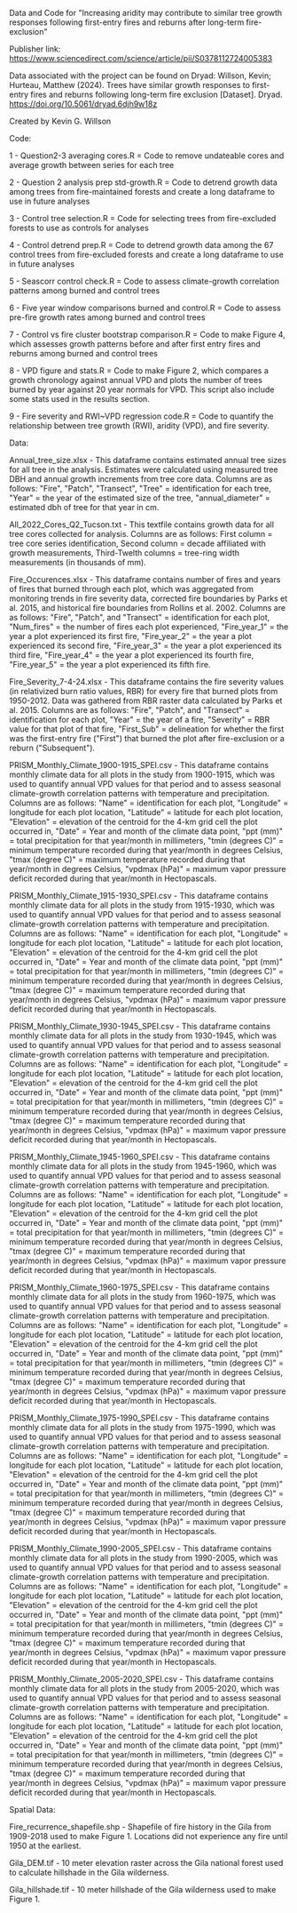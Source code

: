 Data and Code for "Increasing aridity may contribute to similar tree growth responses following first-entry fires and reburns after long-term fire-exclusion"

Publisher link: https://www.sciencedirect.com/science/article/pii/S0378112724005383

Data associated with the project can be found on Dryad: Willson, Kevin; Hurteau, Matthew (2024). Trees have similar growth responses to first-entry fires and reburns following long-term fire exclusion [Dataset]. Dryad. https://doi.org/10.5061/dryad.6djh9w18z

Created by Kevin G. Willson

Code:

1 - Question2-3 averaging cores.R = Code to remove undateable cores and average growth between series for each tree

2 - Question 2 analysis prep std-growth.R = Code to detrend growth data among trees from fire-maintained forests and create a long dataframe to use in future analyses

3 - Control tree selection.R = Code for selecting trees from fire-excluded forests to use as controls for analyses

4 - Control detrend prep.R = Code to detrend growth data among the 67 control trees from fire-excluded forests and create a long dataframe to use in future analyses

5 - Seascorr control check.R = Code to assess climate-growth correlation patterns among burned and control trees

6 - Five year window comparisons burned and control.R = Code to assess pre-fire growth rates among burned and control trees

7 - Control vs fire cluster bootstrap comparison.R = Code to make Figure 4, which assesses growth patterns before and after first entry fires and reburns among burned and control trees

8 - VPD figure and stats.R = Code to make Figure 2, which compares a growth chronology against annual VPD and plots the number of trees burned by year against 20 year normals for VPD. This script also include some stats used in the results section.

9 - Fire severity and RWI~VPD regression code.R = Code to quantify the relationship between tree growth (RWI), aridity (VPD), and fire severity.


Data:

Annual_tree_size.xlsx - This dataframe contains estimated annual tree sizes for all tree in the analysis. Estimates were calculated using measured tree DBH and annual growth increments from tree core data. Columns are as follows: "Fire", "Patch", "Transect", "Tree" = identification for each tree, "Year" = the year of the estimated size of the tree, "annual_diameter" = estimated dbh of tree for that year in cm. 

All_2022_Cores_Q2_Tucson.txt - This textfile contains growth data for all tree cores collected for analysis. Columns are as follows: First column = tree core series identification, Second column = decade affiliated with growth measurements, Third-Twelth columns = tree-ring width measurements (in thousands of mm). 

Fire_Occurences.xlsx - This dataframe contains number of fires and years of fires that burned through each plot, which was aggregated from monitoring trends in fire severity data, corrected fire boundaries by Parks et al. 2015, and historical fire boundaries from Rollins et al. 2002. Columns are as follows: "Fire", "Patch", and "Transect" = identification for each plot, "Num_fires" = the number of fires each plot experienced, "Fire_year_1" = the year a plot experienced its first fire, "Fire_year_2" = the year a plot experienced its second fire, "Fire_year_3" = the year a plot experienced its third fire, "Fire_year_4" = the year a plot experienced its fourth fire, "Fire_year_5" = the year a plot experienced its fifth fire.

Fire_Severity_7-4-24.xlsx - This dataframe contains the fire severity values (in relativized burn ratio values, RBR) for every fire that burned plots from 1950-2012. Data was gathered from RBR raster data calculated by Parks et al. 2015. Columns are as follows: "Fire", "Patch", and "Transect" = identification for each plot, "Year" = the year of a fire, "Severity" = RBR value for that plot of that fire, "First_Sub" = delineation for whether the first was the first-entry fire ("First") that burned the plot after fire-exclusion or a reburn ("Subsequent").

PRISM_Monthly_Climate_1900-1915_SPEI.csv - This dataframe contains monthly climate data for all plots in the study from 1900-1915, which was used to quantify annual VPD values for that period and to assess seasonal climate-growth correlation patterns with temperature and precipitation. Columns are as follows: "Name" = identification for each plot, "Longitude" = longitude for each plot location, "Latitude" = latitude for each plot location, "Elevation" = elevation of the centroid for the 4-km grid cell the plot occurred in, "Date" = Year and month of the climate data point, "ppt (mm)" = total precipitation for that year/month in millimeters, "tmin (degrees C)" = minimum temperature recorded during that year/month in degrees Celsius, "tmax (degree C)" = maximum temperature recorded during that year/month in degrees Celsius, "vpdmax (hPa)" = maximum vapor pressure deficit recorded during that year/month in Hectopascals. 

PRISM_Monthly_Climate_1915-1930_SPEI.csv - This dataframe contains monthly climate data for all plots in the study from 1915-1930, which was used to quantify annual VPD values for that period and to assess seasonal climate-growth correlation patterns with temperature and precipitation. Columns are as follows: "Name" = identification for each plot, "Longitude" = longitude for each plot location, "Latitude" = latitude for each plot location, "Elevation" = elevation of the centroid for the 4-km grid cell the plot occurred in, "Date" = Year and month of the climate data point, "ppt (mm)" = total precipitation for that year/month in millimeters, "tmin (degrees C)" = minimum temperature recorded during that year/month in degrees Celsius, "tmax (degree C)" = maximum temperature recorded during that year/month in degrees Celsius, "vpdmax (hPa)" = maximum vapor pressure deficit recorded during that year/month in Hectopascals.

PRISM_Monthly_Climate_1930-1945_SPEI.csv - This dataframe contains monthly climate data for all plots in the study from 1930-1945, which was used to quantify annual VPD values for that period and to assess seasonal climate-growth correlation patterns with temperature and precipitation. Columns are as follows: "Name" = identification for each plot, "Longitude" = longitude for each plot location, "Latitude" = latitude for each plot location, "Elevation" = elevation of the centroid for the 4-km grid cell the plot occurred in, "Date" = Year and month of the climate data point, "ppt (mm)" = total precipitation for that year/month in millimeters, "tmin (degrees C)" = minimum temperature recorded during that year/month in degrees Celsius, "tmax (degree C)" = maximum temperature recorded during that year/month in degrees Celsius, "vpdmax (hPa)" = maximum vapor pressure deficit recorded during that year/month in Hectopascals.

PRISM_Monthly_Climate_1945-1960_SPEI.csv - This dataframe contains monthly climate data for all plots in the study from 1945-1960, which was used to quantify annual VPD values for that period and to assess seasonal climate-growth correlation patterns with temperature and precipitation. Columns are as follows: "Name" = identification for each plot, "Longitude" = longitude for each plot location, "Latitude" = latitude for each plot location, "Elevation" = elevation of the centroid for the 4-km grid cell the plot occurred in, "Date" = Year and month of the climate data point, "ppt (mm)" = total precipitation for that year/month in millimeters, "tmin (degrees C)" = minimum temperature recorded during that year/month in degrees Celsius, "tmax (degree C)" = maximum temperature recorded during that year/month in degrees Celsius, "vpdmax (hPa)" = maximum vapor pressure deficit recorded during that year/month in Hectopascals.

PRISM_Monthly_Climate_1960-1975_SPEI.csv - This dataframe contains monthly climate data for all plots in the study from 1960-1975, which was used to quantify annual VPD values for that period and to assess seasonal climate-growth correlation patterns with temperature and precipitation. Columns are as follows: "Name" = identification for each plot, "Longitude" = longitude for each plot location, "Latitude" = latitude for each plot location, "Elevation" = elevation of the centroid for the 4-km grid cell the plot occurred in, "Date" = Year and month of the climate data point, "ppt (mm)" = total precipitation for that year/month in millimeters, "tmin (degrees C)" = minimum temperature recorded during that year/month in degrees Celsius, "tmax (degree C)" = maximum temperature recorded during that year/month in degrees Celsius, "vpdmax (hPa)" = maximum vapor pressure deficit recorded during that year/month in Hectopascals.

PRISM_Monthly_Climate_1975-1990_SPEI.csv - This dataframe contains monthly climate data for all plots in the study from 1975-1990, which was used to quantify annual VPD values for that period and to assess seasonal climate-growth correlation patterns with temperature and precipitation. Columns are as follows: "Name" = identification for each plot, "Longitude" = longitude for each plot location, "Latitude" = latitude for each plot location, "Elevation" = elevation of the centroid for the 4-km grid cell the plot occurred in, "Date" = Year and month of the climate data point, "ppt (mm)" = total precipitation for that year/month in millimeters, "tmin (degrees C)" = minimum temperature recorded during that year/month in degrees Celsius, "tmax (degree C)" = maximum temperature recorded during that year/month in degrees Celsius, "vpdmax (hPa)" = maximum vapor pressure deficit recorded during that year/month in Hectopascals.

PRISM_Monthly_Climate_1990-2005_SPEI.csv - This dataframe contains monthly climate data for all plots in the study from 1990-2005, which was used to quantify annual VPD values for that period and to assess seasonal climate-growth correlation patterns with temperature and precipitation. Columns are as follows: "Name" = identification for each plot, "Longitude" = longitude for each plot location, "Latitude" = latitude for each plot location, "Elevation" = elevation of the centroid for the 4-km grid cell the plot occurred in, "Date" = Year and month of the climate data point, "ppt (mm)" = total precipitation for that year/month in millimeters, "tmin (degrees C)" = minimum temperature recorded during that year/month in degrees Celsius, "tmax (degree C)" = maximum temperature recorded during that year/month in degrees Celsius, "vpdmax (hPa)" = maximum vapor pressure deficit recorded during that year/month in Hectopascals.

PRISM_Monthly_Climate_2005-2020_SPEI.csv - This dataframe contains monthly climate data for all plots in the study from 2005-2020, which was used to quantify annual VPD values for that period and to assess seasonal climate-growth correlation patterns with temperature and precipitation. Columns are as follows: "Name" = identification for each plot, "Longitude" = longitude for each plot location, "Latitude" = latitude for each plot location, "Elevation" = elevation of the centroid for the 4-km grid cell the plot occurred in, "Date" = Year and month of the climate data point, "ppt (mm)" = total precipitation for that year/month in millimeters, "tmin (degrees C)" = minimum temperature recorded during that year/month in degrees Celsius, "tmax (degree C)" = maximum temperature recorded during that year/month in degrees Celsius, "vpdmax (hPa)" = maximum vapor pressure deficit recorded during that year/month in Hectopascals.

Spatial Data:

Fire_recurrence_shapefile.shp - Shapefile of fire history in the Gila from 1909-2018 used to make Figure 1. Locations did not experience any fire until 1950 at the earliest. 

Gila_DEM.tif - 10 meter elevation raster across the Gila national forest used to calculate hillshade in the Gila wilderness. 

Gila_hillshade.tif - 10 meter hillshade of the Gila wilderness used to make Figure 1. 
